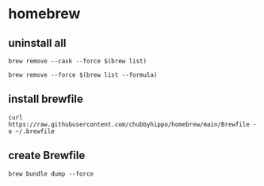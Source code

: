 # homebrew
## uninstall all
```
brew remove --cask --force $(brew list)
```
```
brew remove --force $(brew list --formula)
```
## install brewfile
```
curl https://raw.githubusercontent.com/chubbyhippo/homebrew/main/Brewfile -o ~/.brewfile
```
## create Brewfile
```
brew bundle dump --force
```

